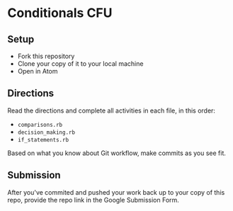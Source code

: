 # Conditionals CFU

## Setup

- Fork this repository
- Clone your copy of it to your local machine
- Open in Atom

## Directions

Read the directions and complete all activities in each file, in this order:
- `comparisons.rb`
- `decision_making.rb`
- `if_statements.rb`

Based on what you know about Git workflow, make commits as you see fit.

## Submission

After you've commited and pushed your work back up to your copy of this repo, provide the repo link in the Google Submission Form.